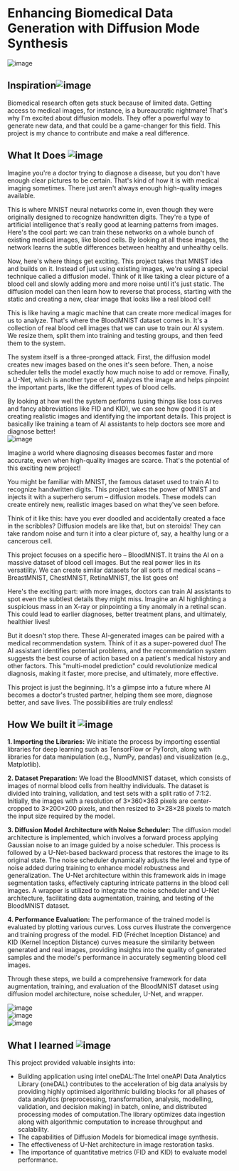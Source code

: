 # Enhancing Biomedical Data Generation with Diffusion Mode Synthesis

![image](218504609-585bcebe-5101-4477-bdd2-3a1ba13a64a8.png)<br>
## Inspiration![image](https://user-images.githubusercontent.com/72274851/218500470-ec078b99-0a50-4b06-a2df-c09e47ecc187.png)
Biomedical research often gets stuck because of limited data. Getting access to medical images, for instance, is a bureaucratic nightmare! That's why I'm excited about diffusion models. They offer a powerful way to generate new data, and that could be a game-changer for this field.  This project is my chance to contribute and make a real difference.
<br>


## What It Does ![image](https://user-images.githubusercontent.com/72274851/218503394-b52dfcc9-0620-4f44-94f5-46a09a5cc970.png)
Imagine you're a doctor trying to diagnose a disease, but you don't have enough clear pictures to be certain. That's kind of how it is with medical imaging sometimes. There just aren't always enough high-quality images available.

This is where MNIST neural networks come in, even though they were originally designed to recognize handwritten digits. They're a type of artificial intelligence that's really good at learning patterns from images. Here's the cool part: we can train these networks on a whole bunch of existing medical images, like blood cells. By looking at all these images, the network learns the subtle differences between healthy and unhealthy cells.

Now, here's where things get exciting. This project takes that MNIST idea and builds on it.  Instead of just using existing images, we're using a special technique called a diffusion model. Think of it like taking a clear picture of a blood cell and slowly adding more and more noise until it's just static. The diffusion model can then learn how to reverse that process, starting with the static and creating a new, clear image that looks like a real blood cell!

This is like having a magic machine that can create more medical images for us to analyze.  That's where the BloodMNIST dataset comes in. It's a collection of real blood cell images that we can use to train our AI system. We resize them, split them into training and testing groups, and then feed them to the system.

The system itself is a three-pronged attack. First, the diffusion model creates new images based on the ones it's seen before. Then, a noise scheduler tells the model exactly how much noise to add or remove. Finally, a U-Net, which is another type of AI, analyzes the image and helps pinpoint the important parts, like the different types of blood cells.

By looking at how well the system performs (using things like loss curves and fancy abbreviations like FID and KID), we can see how good it is at creating realistic images and identifying the important details.  This project is basically like training a team of AI assistants to help doctors see more and diagnose better!
<br>
![image](qualitative_result.png)


Imagine a world where diagnosing diseases becomes faster and more accurate, even when high-quality images are scarce. That's the potential of this exciting new project!

You might be familiar with MNIST, the famous dataset used to train AI to recognize handwritten digits. This project takes the power of MNIST and injects it with a superhero serum – diffusion models.  These models can create entirely new, realistic images based on what they've seen before.

Think of it like this: have you ever doodled and accidentally created a face in the scribbles? Diffusion models are like that, but on steroids! They can take random noise and turn it into a clear picture of, say, a healthy lung or a cancerous cell.

This project focuses on a specific hero – BloodMNIST. It trains the AI on a massive dataset of blood cell images. But the real power lies in its versatility. We can create similar datasets for all sorts of medical scans – BreastMNIST, ChestMNIST, RetinaMNIST, the list goes on!

Here's the exciting part: with more images, doctors can train AI assistants to spot even the subtlest details they might miss. Imagine an AI highlighting a suspicious mass in an X-ray or pinpointing a tiny anomaly in a retinal scan. This could lead to earlier diagnoses, better treatment plans, and ultimately, healthier lives!

But it doesn't stop there.  These AI-generated images can be paired with a medical recommendation system.  Think of it as a super-powered duo! The AI assistant identifies potential problems, and the recommendation system suggests the best course of action based on a patient's medical history and other factors. This "multi-model prediction" could revolutionize medical diagnosis, making it faster, more precise, and ultimately, more effective.

This project is just the beginning. It's a glimpse into a future where AI becomes a doctor's trusted partner, helping them see more, diagnose better, and save lives. The possibilities are truly endless!

## How We built it ![image](https://user-images.githubusercontent.com/72274851/218502434-f6e66043-0db0-4f85-b7f4-f33b2d33df1f.png)

**1. Importing the Libraries:**
We initiate the process by importing essential libraries for deep learning such as TensorFlow or PyTorch, along with libraries for data manipulation (e.g., NumPy, pandas) and visualization (e.g., Matplotlib).

**2. Dataset Preparation:**
We load the BloodMNIST dataset, which consists of images of normal blood cells from healthy individuals. The dataset is divided into training, validation, and test sets with a split ratio of 7:1:2. Initially, the images with a resolution of 3×360×363 pixels are center-cropped to 3×200×200 pixels, and then resized to 3×28×28 pixels to match the input size required by the model.

**3. Diffusion Model Architecture with Noise Scheduler:**
The diffusion model architecture is implemented, which involves a forward process applying Gaussian noise to an image guided by a noise scheduler. This process is followed by a U-Net-based backward process that restores the image to its original state. The noise scheduler dynamically adjusts the level and type of noise added during training to enhance model robustness and generalization. The U-Net architecture within this framework aids in image segmentation tasks, effectively capturing intricate patterns in the blood cell images. A wrapper is utilized to integrate the noise scheduler and U-Net architecture, facilitating data augmentation, training, and testing of the BloodMNIST dataset.

**4. Performance Evaluation:**
The performance of the trained model is evaluated by plotting various curves. Loss curves illustrate the convergence and training progress of the model. FID (Fréchet Inception Distance) and KID (Kernel Inception Distance) curves measure the similarity between generated and real images, providing insights into the quality of generated samples and the model's performance in accurately segmenting blood cell images.

Through these steps, we build a comprehensive framework for data augmentation, training, and evaluation of the BloodMNIST dataset using diffusion model architecture, noise scheduler, U-Net, and wrapper.<br>

![image](loss_curve.png)
<br>
![image](FrechetInceptionDistance.png)
<br>
![image](KernalInceptionDistance.png)
## What I learned ![image](https://user-images.githubusercontent.com/72274851/218499685-e8d445fc-e35e-4ab5-abc1-c32462592603.png)


This project provided valuable insights into:

* Building application using intel oneDAL:The Intel oneAPI Data Analytics Library (oneDAL) contributes to the acceleration of big data analysis by providing highly optimised algorithmic building blocks for all phases of data analytics (preprocessing, transformation, analysis, modelling, validation, and decision making) in batch, online, and distributed processing modes of computation.The library optimizes data ingestion along with algorithmic computation to increase throughput and scalability.
* The capabilities of Diffusion Models for biomedical image synthesis.
* The effectiveness of U-Net architecture in image restoration tasks.
* The importance of quantitative metrics (FID and KID) to evaluate model performance.

